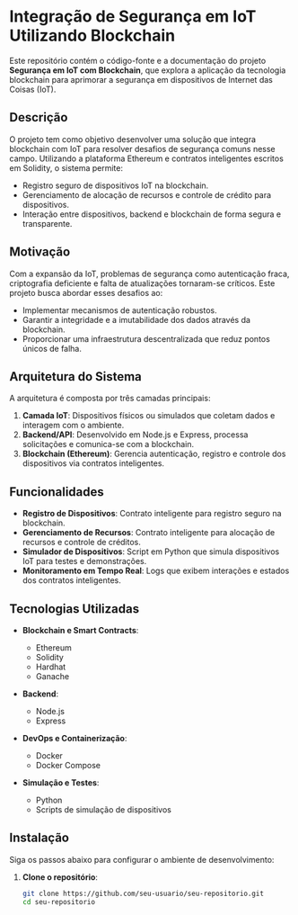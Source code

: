 # Integração de Segurança em IoT Utilizando Blockchain

Este repositório contém o código-fonte e a documentação do projeto **Segurança em IoT com Blockchain**, que explora a aplicação da tecnologia blockchain para aprimorar a segurança em dispositivos de Internet das Coisas (IoT).

## Descrição

O projeto tem como objetivo desenvolver uma solução que integra blockchain com IoT para resolver desafios de segurança comuns nesse campo. Utilizando a plataforma Ethereum e contratos inteligentes escritos em Solidity, o sistema permite:

- Registro seguro de dispositivos IoT na blockchain.
- Gerenciamento de alocação de recursos e controle de crédito para dispositivos.
- Interação entre dispositivos, backend e blockchain de forma segura e transparente.

## Motivação

Com a expansão da IoT, problemas de segurança como autenticação fraca, criptografia deficiente e falta de atualizações tornaram-se críticos. Este projeto busca abordar esses desafios ao:

- Implementar mecanismos de autenticação robustos.
- Garantir a integridade e a imutabilidade dos dados através da blockchain.
- Proporcionar uma infraestrutura descentralizada que reduz pontos únicos de falha.

## Arquitetura do Sistema

A arquitetura é composta por três camadas principais:

1. **Camada IoT**: Dispositivos físicos ou simulados que coletam dados e interagem com o ambiente.
2. **Backend/API**: Desenvolvido em Node.js e Express, processa solicitações e comunica-se com a blockchain.
3. **Blockchain (Ethereum)**: Gerencia autenticação, registro e controle dos dispositivos via contratos inteligentes.

## Funcionalidades

- **Registro de Dispositivos**: Contrato inteligente para registro seguro na blockchain.
- **Gerenciamento de Recursos**: Contrato inteligente para alocação de recursos e controle de créditos.
- **Simulador de Dispositivos**: Script em Python que simula dispositivos IoT para testes e demonstrações.
- **Monitoramento em Tempo Real**: Logs que exibem interações e estados dos contratos inteligentes.

## Tecnologias Utilizadas

- **Blockchain e Smart Contracts**:
  - Ethereum
  - Solidity
  - Hardhat
  - Ganache

- **Backend**:
  - Node.js
  - Express

- **DevOps e Containerização**:
  - Docker
  - Docker Compose

- **Simulação e Testes**:
  - Python
  - Scripts de simulação de dispositivos

## Instalação

Siga os passos abaixo para configurar o ambiente de desenvolvimento:

1. **Clone o repositório**:

   ```bash
   git clone https://github.com/seu-usuario/seu-repositorio.git
   cd seu-repositorio
